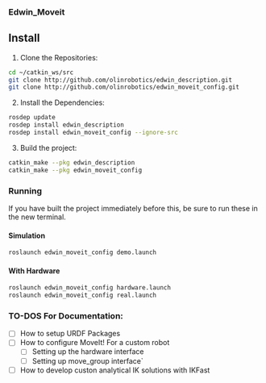 ### Edwin\_Moveit

## Install

1. Clone the Repositories:

```bash
cd ~/catkin_ws/src
git clone http://github.com/olinrobotics/edwin_description.git
git clone http://github.com/olinrobotics/edwin_moveit_config.git
```

2. Install the Dependencies:

```bash
rosdep update
rosdep install edwin_description
rosdep install edwin_moveit_config --ignore-src
```

3. Build the project:

```bash
catkin_make --pkg edwin_description
catkin_make --pkg edwin_moveit_config
```

### Running

If you have built the project immediately before this, be sure to run these in the new terminal.

#### Simulation

```bash
roslaunch edwin_moveit_config demo.launch
```

#### With Hardware

```bash
roslaunch edwin_moveit_config hardware.launch
roslaunch edwin_moveit_config real.launch
```

### TO-DOS For Documentation:

- [ ] How to setup URDF Packages
- [ ] How to configure MoveIt! For a custom robot
	- [ ] Setting up the hardware interface
	- [ ] Setting up move\_group interface`
- [ ] How to develop custon analytical IK solutions with IKFast
